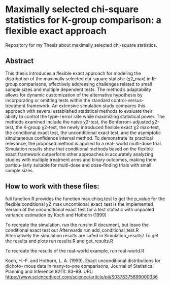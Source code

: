 # Maximally selected chi-square statistics for K-group comparison: a flexible exact approach
Repository for my Thesis about maximally selected chi-square statistics.

## Abstract
This thesis introduces a flexible exact approach for modeling the distribution of
the maximally selected chi-square statistic (χ2_max) in K-group comparisons, effectively
addressing challenges related to small sample sizes and multiple dependent
tests. The method’s adaptability allows for dynamic customization of the alternative
hypothesis by incorporating or omitting tests within the standard control-versus-
treatment framework.
An extensive simulation study compares this approach with several established
statistical methods to evaluate their ability to control the type-I error rate while
maximizing statistical power. The methods examined include the naive χ2-test,
the Bonferroni-adjusted χ2-test, the K-group χ2-test, the newly introduced flexible
exact χ2
max-test, the conditional exact test, the unconditional exact test, and the
asymptotic simultaneous confidence interval method.
To demonstrate its practical relevance, the proposed method is applied to a real-
world multi-dose trial. Simulation results show that conditional methods based on
the flexible exact framework outperform other approaches in accurately analyzing
studies with multiple treatment arms and binary outcomes, making them particu-
larly suitable for multi-dose and dose-finding trials with small sample sizes.


## How to work with these files:
full function.R provides the function max.chisq.test to get the p_value for the flexible
conditional χ2_max
uncontiional_exact_test is the implemented Version of the unconditional exact test for
a test statistic with unpooled variance estimation by Koch and Hothorn (1999)

To recreate the simulation, run the runsim.R document, but leave the conditional exact test out
Afterwards run add_conditional_test.R
Alternatively the simulation results are safed in Simulation_results/
To get the results and plots run results.R and get_results.R

To recreate the results of the real-world example, run real-world.R


Koch, H.-F. and Hothorn, L. A. (1999). Exact unconditional distributions for dichoto-
mous data in many-to-one comparisons, Journal of Statistical Planning and Inference
82(1): 83–99.
URL: https://www.sciencedirect.com/science/article/pii/S0378375899000336
